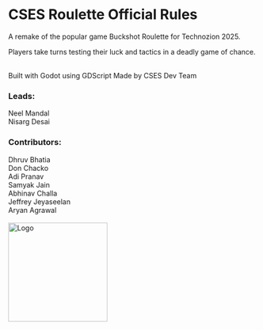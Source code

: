 # CSES Roulette Official Rules

A remake of the popular game Buckshot Roulette for Technozion 2025.

Players take turns testing their luck and tactics in a deadly game of chance.<br><br>

Built with Godot using GDScript
Made by CSES Dev Team


<h3>Leads:</h3>
Neel Mandal<br>
Nisarg Desai<br>

<h3>Contributors:</h3>
Dhruv Bhatia<br>
Don Chacko<br>
Adi Pranav<br>
Samyak Jain<br>
Abhinav Challa<br>
Jeffrey Jeyaseelan<br>
Aryan Agrawal<br><br>

<img src="https://github.com/user-attachments/assets/97def63c-a565-4b19-9354-b92d200e2631" width="200" alt="Logo">
